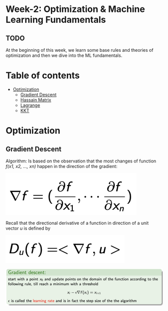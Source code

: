 # Week-2: Optimization & Machine Learning Fundamentals


## TODO

At the beginning of this week, we learn some base rules and theories of optimization and then we dive into the ML fundamentals.

Table of contents
==============

<!--ts-->
   * [Optimization](#optimization)
      * [Gradient Descent](#gradient-descent)
      * [Hassain Matrix](#hassain-matrix)
      * [Lagrange](#lagrange)
      * [KKT](#kkt)

<!--te-->

Optimization
==============
Gradient Descent
--------------

Algorithm: Is based on the observation that the most changes of function *f(x1, x2, ..., xn)* happen in the direction of the gradient:

![](https://github.com/mohammadhashemii/ML-RahnemaCollege/blob/master/Week-2/images/01_gradient-descent1.png)

Recall that the directional derivative of a function in direction of a unit vector *u* is defined by 

![](https://github.com/mohammadhashemii/ML-RahnemaCollege/blob/master/Week-2/images/02_gradient-descent2.png)

![](https://github.com/mohammadhashemii/ML-RahnemaCollege/blob/master/Week-2/images/03_gradient-descent3.png)
